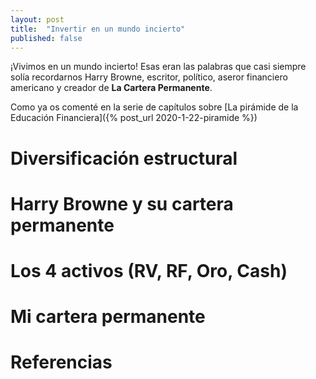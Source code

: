 ```yaml
---
layout: post
title:  "Invertir en un mundo incierto"
published: false
---
```


¡Vivimos en un mundo incierto! Esas eran las palabras que casi siempre solía recordarnos Harry Browne, escritor, político,
aseror financiero americano y creador de **La Cartera Permanente**.

Como ya os comenté en la serie de capítulos sobre [La pirámide de la Educación Financiera]({% post_url 2020-1-22-piramide %})


# Diversificación estructural
# Harry Browne y su cartera permanente
# Los 4 activos (RV, RF, Oro, Cash)
# Mi cartera permanente
# Referencias
